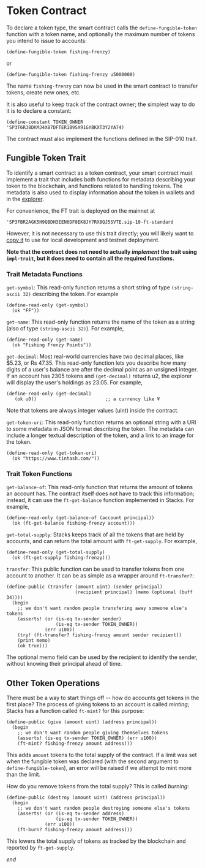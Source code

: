 # Token Contract

To declare a token type, the smart contract calls the
`define-fungible-token` function with a token name, and optionally the
maximum number of tokens you intend to issue to accounts:

    (define-fungible-token fishing-frenzy)

or

    (define-fungible-token fishing-frenzy u5000000)

The name `fishing-frenzy` can now be used in the smart contract to
transfer tokens, create new ones, etc.

It is also useful to keep track of the contract owner; the simplest
way to do it is to declare a constant:

    (define-constant TOKEN_OWNER 'SP3T6RJ8DKMJ4XB7DFTER1B9SX91GYBKXT3Y2YA74)

The contract must also implement the functions defined in the SIP-010 trait.

## Fungible Token Trait

To identify a smart contract as a token contract, your smart contract
must implement a trait that includes both functions for metadata
describing your token to the blockchain, and functions related to
handling tokens.  The metadata is also used to display information
about the token in wallets and in the
[explorer](https://explorer.stacks.co/).

For convenience, the FT trait is deployed on the mainnet at

    'SP3FBR2AGK5H9QBDH3EEN6DF8EK8JY7RX8QJ5SVTE.sip-10-ft-standard

However, it is not necessary to use this trait directly; you will
likely want to [copy
it](https://explorer.stacks.co/txid/SP3FBR2AGK5H9QBDH3EEN6DF8EK8JY7RX8QJ5SVTE.sip-10-ft-standard?chain=mainnet)
to use for local development and testnet deployment.

**Note that the contract does not need to actually *implement* the trait using `impl-trait`, but it does need to contain all the required functions.**

### Trait Metadata Functions

`get-symbol`: This read-only function returns a short string of type
`(string-ascii 32)` describing the token.  For example

    (define-read-only (get-symbol)
      (ok "FF"))

`get-name`: This read-only function returns the name of the token as a
string (also of type `(string-ascii 32)`).  For example,

    (define-read-only (get-name)
      (ok "Fishing Frenzy Points"))

`get-decimal`: Most real-world currencies have two decimal places,
like $5.23, or Rs 47.35.  This read-only function lets you describe
how many digits of a user's balance are after the decimal point as an
unsigned integer.  If an account has 2305 tokens and `(get-decimal)`
returns u2, the explorer will display the user's holdings as 23.05.
For example,

    (define-read-only (get-decimal)
       (ok u0))                         ;; a currency like ¥

Note that tokens are always integer values (uint) inside the contract.

`get-token-uri`: This read-only function returns an optional string
with a URI to some metadata in JSON format describing the token.  The
metadata can include a longer textual description of the token, and a
link to an image for the token.

    (define-read-only (get-token-uri)
      (ok "https://www.tintash.com/"))

### Trait Token Functions

`get-balance-of`: This read-only function that returns the amount of
tokens an account has.  The contract itself does not have to track
this information; instead, it can use the `ft-get-balance` function
implemented in Stacks.  For example,

    (define-read-only (get-balance-of (account principal))
      (ok (ft-get-balance fishing-frenzy account)))

`get-total-supply`: Stacks keeps track of all the tokens that are held
by accounts, and can return the total amount with `ft-get-supply`.
For example,

    (define-read-only (get-total-supply)
      (ok (ft-get-supply fishing-frenzy)))

`transfer`: This public function can be used to transfer tokens from
one account to another.  It can be as simple as a wrapper around
`ft-transfer?`:

    (define-public (transfer (amount uint) (sender principal)
                             (recipient principal) (memo (optional (buff 34))))
      (begin
        ;; we don't want random people transfering away someone else's tokens
        (asserts! (or (is-eq tx-sender sender)
                      (is-eq tx-sender TOKEN_OWNER))
                  (err u100))
        (try! (ft-transfer? fishing-frenzy amount sender recipient))
        (print memo)
        (ok true)))

The optional memo field can be used by the recipient to identify the
sender, without knowing their principal ahead of time.

## Other Token Operations

There must be a way to start things off -- how do accounts get tokens
in the first place?  The process of giving tokens to an account is
called *minting*; Stacks has a function called `ft-mint?` for this
purpose:

    (define-public (give (amount uint) (address principal))
      (begin
        ;; we don't want random people giving themselves tokens
        (asserts! (is-eq tx-sender TOKEN_OWNER) (err u100))
        (ft-mint? fishing-frenzy amount address)))

This adds `amount` tokens to the total supply of the contract.  If a
limit was set when the fungible token was declared (with the second
argument to `define-fungible-token`), an error will be raised if we
attempt to mint more than the limit.

How do you remove tokens from the total supply?  This is called *burning*:

    (define-public (destroy (amount uint) (address principal))
      (begin
        ;; we don't want random people destroying someone else's tokens
        (asserts! (or (is-eq tx-sender address)
                      (is-eq tx-sender TOKEN_OWNER))
                  (err u100))
        (ft-burn? fishing-frenzy amount address)))

This lowers the total supply of tokens as tracked by the blockchain
and reported by `ft-get-supply`.

*end*
